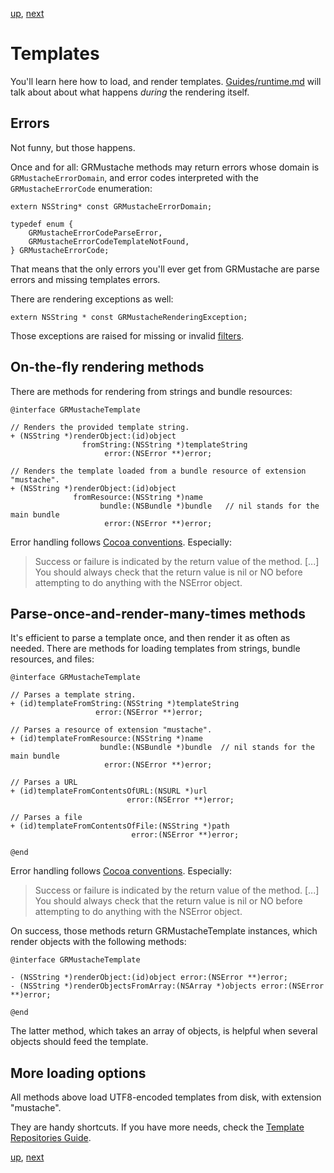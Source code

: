 [up](../../../../GRMustache#documentation), [next](partials.md)

Templates
=========

You'll learn here how to load, and render templates. [Guides/runtime.md](runtime.md) will talk about about what happens *during* the rendering itself.

Errors
------

Not funny, but those happens.

Once and for all: GRMustache methods may return errors whose domain is `GRMustacheErrorDomain`, and error codes interpreted with the `GRMustacheErrorCode` enumeration:

```objc
extern NSString* const GRMustacheErrorDomain;

typedef enum {
    GRMustacheErrorCodeParseError,
    GRMustacheErrorCodeTemplateNotFound,
} GRMustacheErrorCode;
```

That means that the only errors you'll ever get from GRMustache are parse errors and missing templates errors.

There are rendering exceptions as well:

```objc
extern NSString * const GRMustacheRenderingException;
```

Those exceptions are raised for missing or invalid [filters](filters.md).

On-the-fly rendering methods
----------------------------

There are methods for rendering from strings and bundle resources:
    
```objc
@interface GRMustacheTemplate

// Renders the provided template string.
+ (NSString *)renderObject:(id)object
                fromString:(NSString *)templateString
                     error:(NSError **)error;

// Renders the template loaded from a bundle resource of extension "mustache".
+ (NSString *)renderObject:(id)object
              fromResource:(NSString *)name
                    bundle:(NSBundle *)bundle   // nil stands for the main bundle
                     error:(NSError **)error;
```

Error handling follows [Cocoa conventions](https://developer.apple.com/library/ios/#documentation/Cocoa/Conceptual/ErrorHandlingCocoa/CreateCustomizeNSError/CreateCustomizeNSError.html). Especially:

> Success or failure is indicated by the return value of the method. [...] You should always check that the return value is nil or NO before attempting to do anything with the NSError object.


Parse-once-and-render-many-times methods
----------------------------------------

It's efficient to parse a template once, and then render it as often as needed. There are methods for loading templates from strings, bundle resources, and files:

```objc
@interface GRMustacheTemplate

// Parses a template string.
+ (id)templateFromString:(NSString *)templateString
                   error:(NSError **)error;

// Parses a resource of extension "mustache".
+ (id)templateFromResource:(NSString *)name
                    bundle:(NSBundle *)bundle  // nil stands for the main bundle
                     error:(NSError **)error;

// Parses a URL
+ (id)templateFromContentsOfURL:(NSURL *)url
                          error:(NSError **)error;

// Parses a file
+ (id)templateFromContentsOfFile:(NSString *)path
                           error:(NSError **)error;

@end
```

Error handling follows [Cocoa conventions](https://developer.apple.com/library/ios/#documentation/Cocoa/Conceptual/ErrorHandlingCocoa/CreateCustomizeNSError/CreateCustomizeNSError.html). Especially:

> Success or failure is indicated by the return value of the method. [...] You should always check that the return value is nil or NO before attempting to do anything with the NSError object.

On success, those methods return GRMustacheTemplate instances, which render objects with the following methods:

```objc
@interface GRMustacheTemplate

- (NSString *)renderObject:(id)object error:(NSError **)error;
- (NSString *)renderObjectsFromArray:(NSArray *)objects error:(NSError **)error;

@end
```

The latter method, which takes an array of objects, is helpful when several objects should feed the template.


More loading options
--------------------

All methods above load UTF8-encoded templates from disk, with extension "mustache".

They are handy shortcuts. If you have more needs, check the [Template Repositories Guide](template_repositories.md).

[up](../../../../GRMustache#documentation), [next](partials.md)
